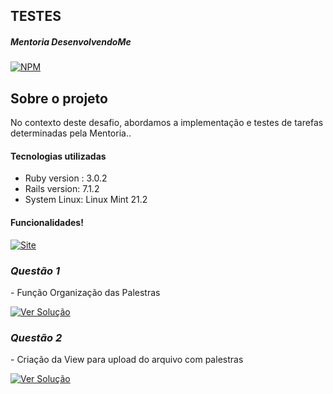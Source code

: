 ## TESTES

##### Mentoria DesenvolvendoMe 
[![NPM](https://img.shields.io/npm/l/react)](https://github.com/AngeloSouza1/Mentorship_Project/blob/develop/LICENSE)

## Sobre o projeto
No contexto deste desafio, abordamos a implementação e testes de tarefas determinadas pela Mentoria..<br>

#### Tecnologias utilizadas
- Ruby version : 3.0.2 
- Rails version: 7.1.2
- System Linux:  Linux Mint 21.2

#### Funcionalidades!
 <a href="https://vimeo.com/899909804">
    <img src="https://img.shields.io/badge/VIDEO%20DEMONSTRAÇÃO  -darkgreen" alt="Site">
 </a>
 

### *Questão 1*
 <p align="left"> 
 -  Função Organização das Palestras
</p>
<p> 
   <a href="https://github.com/AngeloSouza1/TT4/issues/">
       <img src="https://img.shields.io/badge/Ver%20Solução-darkblue" alt="Ver Solução">
    </a>

### *Questão 2*
 <p align="left"> 
 - Criação da View para upload do arquivo com palestras
</p>
<p> 
   <a href="https://github.com/AngeloSouza1/TT4/issues/">
       <img src="https://img.shields.io/badge/Ver%20Solução-darkblue" alt="Ver Solução">
    </a>

